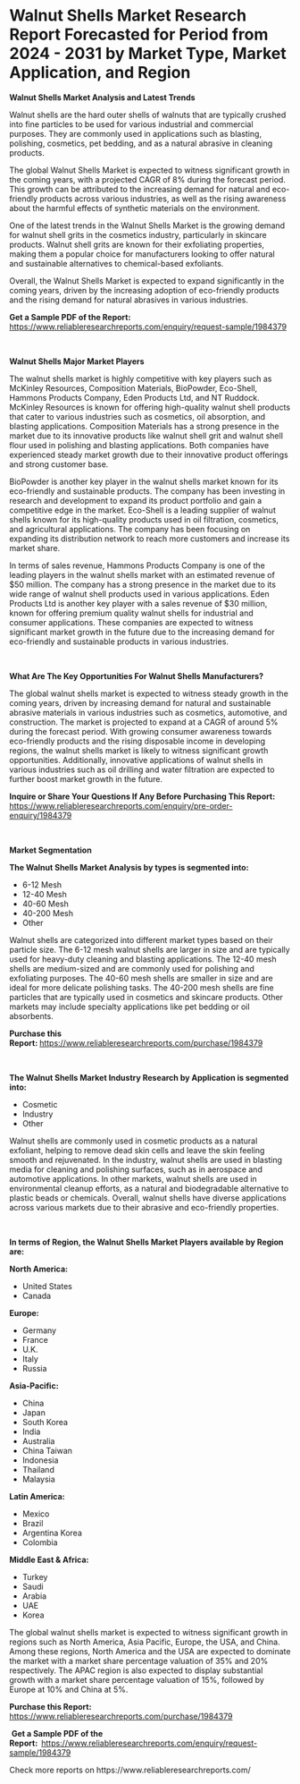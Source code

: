 <p><h1>Walnut Shells Market Research Report Forecasted for Period from 2024 -  2031 by Market Type, Market Application, and Region</h1></p><p><strong>Walnut Shells Market Analysis and Latest Trends</strong></p>
<p><p>Walnut shells are the hard outer shells of walnuts that are typically crushed into fine particles to be used for various industrial and commercial purposes. They are commonly used in applications such as blasting, polishing, cosmetics, pet bedding, and as a natural abrasive in cleaning products.</p><p>The global Walnut Shells Market is expected to witness significant growth in the coming years, with a projected CAGR of 8% during the forecast period. This growth can be attributed to the increasing demand for natural and eco-friendly products across various industries, as well as the rising awareness about the harmful effects of synthetic materials on the environment.</p><p>One of the latest trends in the Walnut Shells Market is the growing demand for walnut shell grits in the cosmetics industry, particularly in skincare products. Walnut shell grits are known for their exfoliating properties, making them a popular choice for manufacturers looking to offer natural and sustainable alternatives to chemical-based exfoliants.</p><p>Overall, the Walnut Shells Market is expected to expand significantly in the coming years, driven by the increasing adoption of eco-friendly products and the rising demand for natural abrasives in various industries.</p></p>
<p><strong>Get a Sample PDF of the Report:&nbsp;</strong> <a href="https://www.reliableresearchreports.com/enquiry/request-sample/1984379">https://www.reliableresearchreports.com/enquiry/request-sample/1984379</a></p>
<p>&nbsp;</p>
<p><strong>Walnut Shells Major Market Players</strong></p>
<p><p>The walnut shells market is highly competitive with key players such as McKinley Resources, Composition Materials, BioPowder, Eco-Shell, Hammons Products Company, Eden Products Ltd, and NT Ruddock. McKinley Resources is known for offering high-quality walnut shell products that cater to various industries such as cosmetics, oil absorption, and blasting applications. Composition Materials has a strong presence in the market due to its innovative products like walnut shell grit and walnut shell flour used in polishing and blasting applications. Both companies have experienced steady market growth due to their innovative product offerings and strong customer base.</p><p>BioPowder is another key player in the walnut shells market known for its eco-friendly and sustainable products. The company has been investing in research and development to expand its product portfolio and gain a competitive edge in the market. Eco-Shell is a leading supplier of walnut shells known for its high-quality products used in oil filtration, cosmetics, and agricultural applications. The company has been focusing on expanding its distribution network to reach more customers and increase its market share.</p><p>In terms of sales revenue, Hammons Products Company is one of the leading players in the walnut shells market with an estimated revenue of $50 million. The company has a strong presence in the market due to its wide range of walnut shell products used in various applications. Eden Products Ltd is another key player with a sales revenue of $30 million, known for offering premium quality walnut shells for industrial and consumer applications. These companies are expected to witness significant market growth in the future due to the increasing demand for eco-friendly and sustainable products in various industries.</p></p>
<p>&nbsp;</p>
<p><strong>What Are The Key Opportunities For Walnut Shells Manufacturers?</strong></p>
<p><p>The global walnut shells market is expected to witness steady growth in the coming years, driven by increasing demand for natural and sustainable abrasive materials in various industries such as cosmetics, automotive, and construction. The market is projected to expand at a CAGR of around 5% during the forecast period. With growing consumer awareness towards eco-friendly products and the rising disposable income in developing regions, the walnut shells market is likely to witness significant growth opportunities. Additionally, innovative applications of walnut shells in various industries such as oil drilling and water filtration are expected to further boost market growth in the future.</p></p>
<p><strong>Inquire or Share Your Questions If Any Before Purchasing This Report:</strong> <a href="https://www.reliableresearchreports.com/enquiry/pre-order-enquiry/1984379">https://www.reliableresearchreports.com/enquiry/pre-order-enquiry/1984379</a></p>
<p>&nbsp;</p>
<p><strong>Market Segmentation</strong></p>
<p><strong>The Walnut Shells Market Analysis by types is segmented into:</strong></p>
<p><ul><li>6-12 Mesh</li><li>12-40 Mesh</li><li>40-60 Mesh</li><li>40-200 Mesh</li><li>Other</li></ul></p>
<p><p>Walnut shells are categorized into different market types based on their particle size. The 6-12 mesh walnut shells are larger in size and are typically used for heavy-duty cleaning and blasting applications. The 12-40 mesh shells are medium-sized and are commonly used for polishing and exfoliating purposes. The 40-60 mesh shells are smaller in size and are ideal for more delicate polishing tasks. The 40-200 mesh shells are fine particles that are typically used in cosmetics and skincare products. Other markets may include specialty applications like pet bedding or oil absorbents.</p></p>
<p><strong>Purchase this Report:&nbsp;</strong><a href="https://www.reliableresearchreports.com/purchase/1984379">https://www.reliableresearchreports.com/purchase/1984379</a></p>
<p>&nbsp;</p>
<p><strong>The Walnut Shells Market Industry Research by Application is segmented into:</strong></p>
<p><ul><li>Cosmetic</li><li>Industry</li><li>Other</li></ul></p>
<p><p>Walnut shells are commonly used in cosmetic products as a natural exfoliant, helping to remove dead skin cells and leave the skin feeling smooth and rejuvenated. In the industry, walnut shells are used in blasting media for cleaning and polishing surfaces, such as in aerospace and automotive applications. In other markets, walnut shells are used in environmental cleanup efforts, as a natural and biodegradable alternative to plastic beads or chemicals. Overall, walnut shells have diverse applications across various markets due to their abrasive and eco-friendly properties.</p></p>
<p>&nbsp;</p>
<p><strong>In terms of Region, the Walnut Shells Market Players available by Region are:</strong></p>
<p>
    <p> <strong> North America: </strong>
        <ul>
            <li>United States</li>
            <li>Canada</li>
        </ul>
        </p> 
    <p> <strong> Europe: </strong>
        <ul>
            <li>Germany</li>
            <li>France</li>
            <li>U.K.</li>
            <li>Italy</li>
            <li>Russia</li>
        </ul>
        </p> 
    <p> <strong> Asia-Pacific: </strong>
        <ul>
            <li>China</li>
            <li>Japan</li>
            <li>South Korea</li>
            <li>India</li>
            <li>Australia</li>
            <li>China Taiwan</li>
            <li>Indonesia</li>
            <li>Thailand</li>
            <li>Malaysia</li>
        </ul>
        </p> 
    <p> <strong> Latin America: </strong>
        <ul>
            <li>Mexico</li>
            <li>Brazil</li>
            <li>Argentina Korea</li>
            <li>Colombia</li>
        </ul>
        </p> 
    <p> <strong> Middle East & Africa: </strong>
        <ul>
            <li>Turkey</li>
            <li>Saudi</li>
            <li>Arabia</li>
            <li>UAE</li>
            <li>Korea</li>
        </ul>
    </p>
    </p>
<p><p>The global walnut shells market is expected to witness significant growth in regions such as North America, Asia Pacific, Europe, the USA, and China. Among these regions, North America and the USA are expected to dominate the market with a market share percentage valuation of 35% and 20% respectively. The APAC region is also expected to display substantial growth with a market share percentage valuation of 15%, followed by Europe at 10% and China at 5%.</p></p>
<p><strong>Purchase this Report: </strong><a href="https://www.reliableresearchreports.com/purchase/1984379">https://www.reliableresearchreports.com/purchase/1984379</a></p>
<p>&nbsp;<strong>Get a Sample PDF of the Report:&nbsp;&nbsp;</strong><a href="https://www.reliableresearchreports.com/enquiry/request-sample/1984379">https://www.reliableresearchreports.com/enquiry/request-sample/1984379</a></p>
<p><strong></strong></p>
<p>Check more reports on https://www.reliableresearchreports.com/</p>